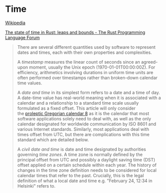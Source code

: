 # Time
[Wikipedia](https://en.wikipedia.org/wiki/Time)

[The state of time in Rust: leaps and bounds - The Rust Programming Language Forum](https://users.rust-lang.org/t/the-state-of-time-in-rust-leaps-and-bounds/107620)

> There are several different quantities used by software to represent dates and times, each with their own properties and complexities.
> 
> A *timestamp* measures the linear count of seconds since an agreed-upon moment, usually the Unix epoch (1970-01-01T00:00:00Z). For efficiency, arithmetics involving durations in uniform time units are often performed over timestamps rather than broken-down calendar time values.
> 
> A *date and time* in its simplest form refers to a date and a time of day. A date-time value has real-world meaning when it is associated with a calendar and a relationship to a standard time scale usually formulated as a fixed offset. This article will only consider the [proleptic Gregorian calendar 8](https://en.wikipedia.org/wiki/Proleptic_Gregorian_calendar) as it is the calendar that most software applications solely need to deal with, as well as the only calendar designated for worldwide communication by ISO 8601 and various Internet standards. Similarly, most applications deal with times offset from UTC, but there are complications with this time standard which are detailed below.
> 
> A *civil date and time* is date and time designated by authorities governing *time zones*. A time zone is normally defined by the principal offset from UTC and possibly a daylight saving time (DST) offset applied on a certain schedule within each year. The history of changes in the time zone definition needs to be considered for local calendar times that refer to the past. Crucially, this is the legal definition of what a local date and time e.g. "February 24, 12:34 in Helsinki" refers to.